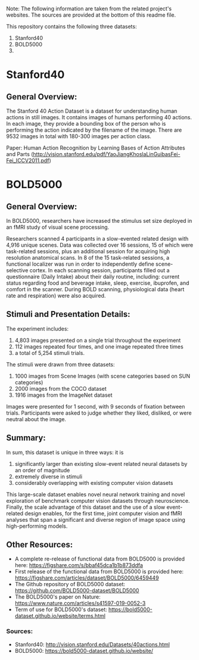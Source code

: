 Note: The following information are taken from the related project's websites. The sources are provided at the bottom of this readme file.

This repository contains the following three datasets:

1) Stanford40
2) BOLD5000
3) 

# Stanford40

## General Overview:

The Stanford 40 Action Dataset is a dataset for understanding human actions in still images. It contains images of humans performing 40 actions. In each image, they provide a bounding box of the person who is performing the action indicated by the filename of the image. There are 9532 images in total with 180-300 images per action class.

Paper: Human Action Recognition by Learning Bases of Action Attributes and Parts (http://vision.stanford.edu/pdf/YaoJiangKhoslaLinGuibasFei-Fei_ICCV2011.pdf)

# BOLD5000

## General Overview:

In BOLD5000, researchers have increased the stimulus set size deployed in an fMRI study of visual scene processing.

Researchers scanned 4 participants in a slow-evented related design with 4,916 unique scenes.
Data was collected over 16 sessions, 15 of which were task-related sessions, plus an additional session for acquiring high resolution anatomical scans.
In 8 of the 15 task-related sessions, a functional localizer was run in order to independently define scene-selective cortex.
In each scanning session, participants filled out a questionnaire (Daily Intake) about their daily routine, including: current status regarding food and beverage intake, sleep, exercise, ibuprofen, and comfort in the scanner. 
During BOLD scanning, physiological data (heart rate and respiration) were also acquired.

## Stimuli and Presentation Details:
The experiment includes:

1) 4,803 images presented on a single trial throughout the experiment
2) 112 images repeated four times, and one image repeated three times
3) a total of 5,254 stimuli trials.

The stimuli were drawn from three datasets:

1) 1000 images from Scene Images (with scene categories based on SUN categories)
2) 2000 images from the COCO dataset
3) 1916 images from the ImageNet dataset

Images were presented for 1 second, with 9 seconds of fixation between trials. Participants were asked to judge whether they liked, disliked, or were neutral about the image.

## Summary:

In sum, this dataset is unique in three ways: it is

1) significantly larger than existing slow-event related neural datasets by an order of magnitude
2) extremely diverse in stimuli
3) considerably overlapping with existing computer vision datasets

This large-scale dataset enables novel neural network training and novel exploration of benchmark computer vision datasets through neuroscience. Finally, the scale advantage of this dataset and the use of a slow event-related design enables, for the first time, joint computer vision and fMRI analyses that span a significant and diverse region of image space using high-performing models.

## Other Resources:
+ A complete re-release of functional data from BOLD5000 is provided here: https://figshare.com/s/bbaf45dca1b1b873ddfa
+ First release of the functional data from BOLD5000 is provided here: https://figshare.com/articles/dataset/BOLD5000/6459449
+ The Github repository of BOLD5000 dataset: https://github.com/BOLD5000-dataset/BOLD5000
+ The BOLD5000's paper on Nature: https://www.nature.com/articles/s41597-019-0052-3
+ Term of use for BOLD5000's dataset: https://bold5000-dataset.github.io/website/terms.html

### Sources: 
+ Stanford40: http://vision.stanford.edu/Datasets/40actions.html
+ BOLD5000: https://bold5000-dataset.github.io/website/
